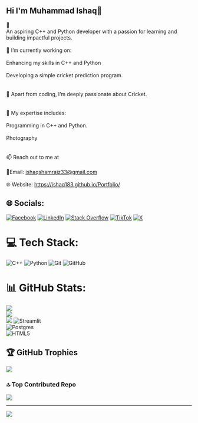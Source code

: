  ## Hi I'm Muhammad Ishaq👋
👋<br>An aspiring C++ and Python developer with a passion for learning and building impactful projects.<br><br>🌟 I’m currently working on:<br><br>Enhancing my skills in C++ and Python<br><br>Developing a simple cricket prediction program.<br><br><br>🏏 Apart from coding, I’m deeply passionate about Cricket.<br><br><br>💼 My expertise includes:<br><br>Programming in C++ and Python.<br><br>Photography<br><br><br>📫 Reach out to me at <br><br> 📧Email: ishaqshamraiz33@gmail.com<br> <br>
🌐 Website: https://ishaq183.github.io/Portfolio/


## 🌐 Socials:
[![Facebook](https://img.shields.io/badge/Facebook-%231877F2.svg?logo=Facebook&logoColor=white)](https://facebook.com/IshaqShamraiz) [![LinkedIn](https://img.shields.io/badge/LinkedIn-%230077B5.svg?logo=linkedin&logoColor=white)](https://linkedin.com/in/ishaq-shamraiz) [![Stack Overflow](https://img.shields.io/badge/-Stackoverflow-FE7A16?logo=stack-overflow&logoColor=white)](https://stackoverflow.com/users/https://stackoverflow.com/users/28964624/ishaq-shamraiz?tab=profile) [![TikTok](https://img.shields.io/badge/TikTok-%23000000.svg?logo=TikTok&logoColor=white)](https://tiktok.com/@@ishaq.shamraiz) 
[![X](https://img.shields.io/badge/X-black.svg?logo=X&logoColor=white)](https://x.com/@IshaqShamraiz)

# 💻 Tech Stack:
![C++](https://img.shields.io/badge/c++-%2300599C.svg?style=for-the-badge&logo=c%2B%2B&logoColor=white) ![Python](https://img.shields.io/badge/python-3670A0?style=for-the-badge&logo=python&logoColor=ffdd54) ![Git](https://img.shields.io/badge/git-%23F05033.svg?style=for-the-badge&logo=git&logoColor=white) ![GitHub](https://img.shields.io/badge/github-%23121011.svg?style=for-the-badge&logo=github&logoColor=white)
# 📊 GitHub Stats:
![](https://github-readme-stats.vercel.app/api?username=ishaq183&theme=aura&hide_border=false&include_all_commits=true&count_private=true)<br/>
![](https://github-readme-streak-stats.herokuapp.com/?user=ishaq183&theme=aura&hide_border=false)<br/>
![](https://github-readme-stats.vercel.app/api/top-langs/?username=ishaq183&theme=aura&hide_border=false&include_all_commits=true&count_private=true&layout=compact)
![Streamlit](https://img.shields.io/badge/Streamlit-%23FE4B4B.svg?style=for-the-badge&logo=streamlit&logoColor=white)  
![Postgres](https://img.shields.io/badge/postgres-%23316192.svg?style=for-the-badge&logo=postgresql&logoColor=white)  
![HTML5](https://img.shields.io/badge/html5-%23E34F26.svg?style=for-the-badge&logo=html5&logoColor=white)


## 🏆 GitHub Trophies
![](https://github-profile-trophy.vercel.app/?username=ishaq183&theme=dark&no-frame=false&no-bg=true&margin-w=4)

### 🔝 Top Contributed Repo
![](https://github-contributor-stats.vercel.app/api?username=ishaq183&limit=5&theme=calm_pink&combine_all_yearly_contributions=true)

---
[![](https://visitcount.itsvg.in/api?id=ishaq183&icon=0&color=4)](https://visitcount.itsvg.in)

<!-- Proudly created with GPRM ( https://gprm.itsvg.in ) -->
